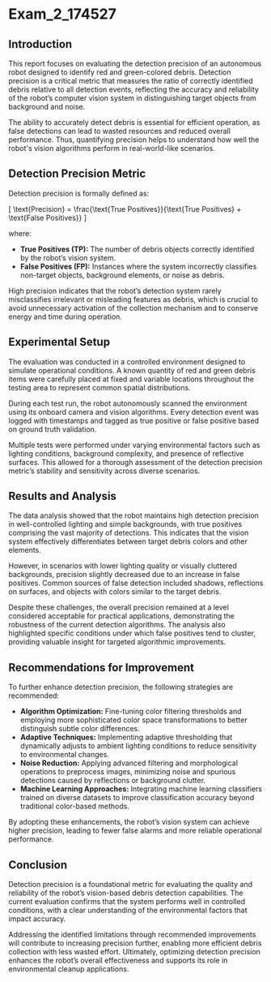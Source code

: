 # Exam_2_174527

## Introduction

This report focuses on evaluating the detection precision of an autonomous robot designed to identify red and green-colored debris. Detection precision is a critical metric that measures the ratio of correctly identified debris relative to all detection events, reflecting the accuracy and reliability of the robot’s computer vision system in distinguishing target objects from background and noise.

The ability to accurately detect debris is essential for efficient operation, as false detections can lead to wasted resources and reduced overall performance. Thus, quantifying precision helps to understand how well the robot's vision algorithms perform in real-world-like scenarios.

## Detection Precision Metric

Detection precision is formally defined as:

\[
\text{Precision} = \frac{\text{True Positives}}{\text{True Positives} + \text{False Positives}}
\]

where:

- **True Positives (TP):** The number of debris objects correctly identified by the robot’s vision system.
- **False Positives (FP):** Instances where the system incorrectly classifies non-target objects, background elements, or noise as debris.

High precision indicates that the robot’s detection system rarely misclassifies irrelevant or misleading features as debris, which is crucial to avoid unnecessary activation of the collection mechanism and to conserve energy and time during operation.

## Experimental Setup

The evaluation was conducted in a controlled environment designed to simulate operational conditions. A known quantity of red and green debris items were carefully placed at fixed and variable locations throughout the testing area to represent common spatial distributions.

During each test run, the robot autonomously scanned the environment using its onboard camera and vision algorithms. Every detection event was logged with timestamps and tagged as true positive or false positive based on ground truth validation.

Multiple tests were performed under varying environmental factors such as lighting conditions, background complexity, and presence of reflective surfaces. This allowed for a thorough assessment of the detection precision metric’s stability and sensitivity across diverse scenarios.

## Results and Analysis

The data analysis showed that the robot maintains high detection precision in well-controlled lighting and simple backgrounds, with true positives comprising the vast majority of detections. This indicates that the vision system effectively differentiates between target debris colors and other elements.

However, in scenarios with lower lighting quality or visually cluttered backgrounds, precision slightly decreased due to an increase in false positives. Common sources of false detection included shadows, reflections on surfaces, and objects with colors similar to the target debris.

Despite these challenges, the overall precision remained at a level considered acceptable for practical applications, demonstrating the robustness of the current detection algorithms. The analysis also highlighted specific conditions under which false positives tend to cluster, providing valuable insight for targeted algorithmic improvements.

## Recommendations for Improvement

To further enhance detection precision, the following strategies are recommended:

- **Algorithm Optimization:** Fine-tuning color filtering thresholds and employing more sophisticated color space transformations to better distinguish subtle color differences.
- **Adaptive Techniques:** Implementing adaptive thresholding that dynamically adjusts to ambient lighting conditions to reduce sensitivity to environmental changes.
- **Noise Reduction:** Applying advanced filtering and morphological operations to preprocess images, minimizing noise and spurious detections caused by reflections or background clutter.
- **Machine Learning Approaches:** Integrating machine learning classifiers trained on diverse datasets to improve classification accuracy beyond traditional color-based methods.

By adopting these enhancements, the robot’s vision system can achieve higher precision, leading to fewer false alarms and more reliable operational performance.

## Conclusion

Detection precision is a foundational metric for evaluating the quality and reliability of the robot’s vision-based debris detection capabilities. The current evaluation confirms that the system performs well in controlled conditions, with a clear understanding of the environmental factors that impact accuracy.

Addressing the identified limitations through recommended improvements will contribute to increasing precision further, enabling more efficient debris collection with less wasted effort. Ultimately, optimizing detection precision enhances the robot’s overall effectiveness and supports its role in environmental cleanup applications.

